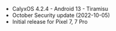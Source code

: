 * CalyxOS 4.2.4 - Android 13 - Tiramisu
* October Security update (2022-10-05)
* Initial release for Pixel 7, 7 Pro

